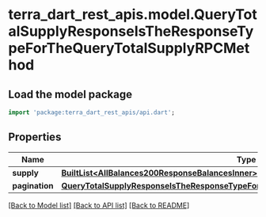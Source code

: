 # terra_dart_rest_apis.model.QueryTotalSupplyResponseIsTheResponseTypeForTheQueryTotalSupplyRPCMethod

## Load the model package
```dart
import 'package:terra_dart_rest_apis/api.dart';
```

## Properties
Name | Type | Description | Notes
------------ | ------------- | ------------- | -------------
**supply** | [**BuiltList&lt;AllBalances200ResponseBalancesInner&gt;**](AllBalances200ResponseBalancesInner.md) |  | [optional] 
**pagination** | [**QueryTotalSupplyResponseIsTheResponseTypeForTheQueryTotalSupplyRPCMethodPagination**](QueryTotalSupplyResponseIsTheResponseTypeForTheQueryTotalSupplyRPCMethodPagination.md) |  | [optional] 

[[Back to Model list]](../README.md#documentation-for-models) [[Back to API list]](../README.md#documentation-for-api-endpoints) [[Back to README]](../README.md)


